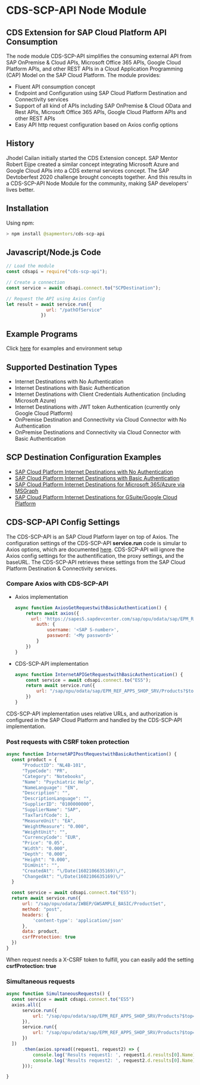 # CDS-SCP-API Node Module 

## CDS Extension for SAP Cloud Platform API Consumption
The node module CDS-SCP-API simplifies the consuming external API from SAP OnPremise & Cloud APIs, Microsoft Office 365 APIs, Google Cloud Platform APIs, and other REST APIs in a Cloud Application Programming (CAP) Model on the SAP Cloud Platform. The module provides:
- Fluent API consumption concept
- Endpoint and Configuration using SAP Cloud Platform Destination and Connectivity services
- Support of all kind of APIs including SAP OnPremise & Cloud OData and Rest APIs, Microsoft Office 365 APIs, Google Cloud Platform APIs and other REST APIs 
- Easy API http request configuration based on Axios config options 

## History
Jhodel Cailan initially started the CDS Extension concept. SAP Mentor Robert Eijpe created a similar concept integrating Microsoft Azure and Google Cloud APIs into a CDS external services concept. The SAP Devtoberfest 2020 challenge brought concepts together. And this results in a CDS-SCP-API Node Module for the community, making SAP developers' lives better.

## Installation

Using npm:

```swift
> npm install @sapmentors/cds-scp-api
```

## Javascript/Node.js Code
```javascript
// Load the module
const cdsapi = require("cds-scp-api");

// Create a connection
const service = await cdsapi.connect.to("SCPDestination");

// Request the API using Axios Config
let result = await service.run({
               url: "/pathOfService"
             })

```
## Example Programs

Click [here](./examples/readme.md) for examples and environment setup

## Supported Destination Types

- Internet Destinations with No Authentication 
- Internet Destinations with Basic Authentication
- Internet Destinations with Client Credentials Authentication (including Microsoft Azure)
- Internet Destinations with JWT token Authentication (currently only Google Cloud Platform)
- OnPremise Destination and Connectivity via Cloud Connector with No Authentication 
- OnPremise Destinations and Connectivity via Cloud Connector with Basic Authentication

## SCP Destination Configuration Examples

- [SAP Cloud Platform Internet Destinations with No Authentication](./docs/InternetAPIwithNoAuthentication.md)
- [SAP Cloud Platform Internet Destinations with Basic Authentication](./docs/InternetAPIwithBasicAuthentication.md)
- [SAP Cloud Platform Internet Destinations for Microsoft 365/Azure via MSGraph ](./docs/InternetAPIforAzure.md)
- [SAP Cloud Platform Internet Destinations for GSuite/Google Cloud Platform ](./docs/InternetAPIforGCP.md)

## CDS-SCP-API Config Settings
The CDS-SCP-API is an SAP Cloud Platform layer on top of Axios. The configuration settings of the CDS-SCP-API **service.run** code is simular to Axios options, which are documented [here](https://github.com/axios/axios#request-config). CDS-SCP-API will ignore the Axios config settings for the authentification, the proxy settings, and the baseURL. The CDS-SCP-API retrieves these settings from the SAP Cloud Platform Destination & Connectivity services. 

### Compare Axios with CDS-SCP-API
- Axios implementation
  ```javascript
  async function AxiosGetRequestwithBasicAuthentication() {
	  return await axios({
	  	url: 'https://sapes5.sapdevcenter.com/sap/opu/odata/sap/EPM_REF_APPS_SHOP_SRV/Products?$top=2',
		  auth: {
			  username: '<SAP S-number>',
			  password: '<My password>'
		  }
	  })
  }
  ```

- CDS-SCP-API implementation
  ```javascript
  async function InternetAPIGetRequestwithBasicAuthentication() {
	  const service = await cdsapi.connect.to("ES5");
	  return await service.run({
		  url: "/sap/opu/odata/sap/EPM_REF_APPS_SHOP_SRV/Products?$top=2"
	  })
  }  
  ```
CDS-SCP-API implementation uses relative URLs, and authorization is configured in the SAP Cloud Platform and handled by the CDS-SCP-API implementation.

### Post requests with CSRF token protection
  ```javascript
async function InternetAPIPostRequestwithBasicAuthentication() {
	const product = {
		"ProductID": "NL4B-101",
		"TypeCode": "PR",
		"Category": "Notebooks",
		"Name": "Psychiatric Help",
		"NameLanguage": "EN",
		"Description": "",
		"DescriptionLanguage": "",
		"SupplierID": "0100000000",
		"SupplierName": "SAP",
		"TaxTarifCode": 1,
		"MeasureUnit": "EA",
		"WeightMeasure": "0.000",
		"WeightUnit": "",
		"CurrencyCode": "EUR",
		"Price": "0.05",
		"Width": "0.000",
		"Depth": "0.000",
		"Height": "0.000",
		"DimUnit": "",
		"CreatedAt": "\/Date(1602106635169)\/",
		"ChangedAt": "\/Date(1602106635169)\/"
	}

	const service = await cdsapi.connect.to("ES5");
	return await service.run({
		url: "/sap/opu/odata/IWBEP/GWSAMPLE_BASIC/ProductSet",
		method: "post",
		headers: {
			'content-type': 'application/json'
		},
		data: product,
		csrfProtection: true
	})
}
  ```
When request needs a X-CSRF token to fulfill, you can easily add the setting **csrfProtection: true**

### Simultaneous requests
  ```javascript
async function SimultaneousRequests() {
	const service = await cdsapi.connect.to("ES5")
	axios.all([
		service.run({
			url: "/sap/opu/odata/sap/EPM_REF_APPS_SHOP_SRV/Products?$top=2"
		}),
		service.run({
			url: "/sap/opu/odata/sap/EPM_REF_APPS_SHOP_SRV/Products?$top=3"
		})
	])
		.then(axios.spread((request1, request2) => {
			console.log('Results request1: ', request1.d.results[0].Name);
			console.log('Results request2: ', request2.d.results[0].Name);
		}));

}
  ```
